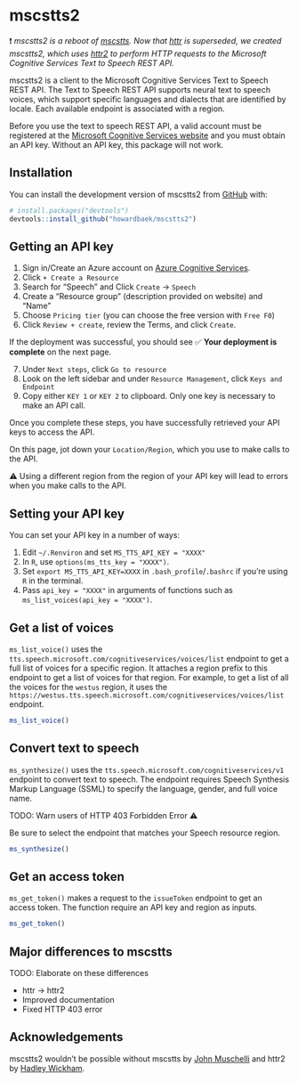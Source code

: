 
<!-- README.md is generated from README.Rmd. Please edit that file -->

# mscstts2

<!-- badges: start -->
<!-- badges: end -->

:exclamation: *mscstts2 is a reboot of
[mscstts](https://github.com/muschellij2/mscstts). Now that
[httr](https://httr.r-lib.org/#status) is superseded, we created
mscstts2, which uses [httr2](https://httr2.r-lib.org/) to perform HTTP
requests to the Microsoft Cognitive Services Text to Speech REST API.*

mscstts2 is a client to the Microsoft Cognitive Services Text to Speech
REST API. The Text to Speech REST API supports neural text to speech
voices, which support specific languages and dialects that are
identified by locale. Each available endpoint is associated with a
region.

Before you use the text to speech REST API, a valid account must be
registered at the [Microsoft Cognitive Services
website](https://azure.microsoft.com/en-us/free/cognitive-services/) and
you must obtain an API key. Without an API key, this package will not
work.

## Installation

You can install the development version of mscstts2 from
[GitHub](https://github.com/) with:

``` r
# install.packages("devtools")
devtools::install_github("howardbaek/mscstts2")
```

## Getting an API key

1.  Sign in/Create an Azure account on [Azure Cognitive
    Services](https://azure.microsoft.com/en-us/free/cognitive-services/).
2.  Click `+ Create a Resource`
3.  Search for “Speech” and Click `Create` -\> `Speech`
4.  Create a “Resource group” (description provided on website) and
    “Name”
5.  Choose `Pricing tier` (you can choose the free version with
    `Free F0`)
6.  Click `Review + create`, review the Terms, and click `Create`.

If the deployment was successful, you should see :white_check_mark:
**Your deployment is complete** on the next page.

7.  Under `Next steps`, click `Go to resource`
8.  Look on the left sidebar and under `Resource Management`, click
    `Keys and Endpoint`
9.  Copy either `KEY 1` or `KEY 2` to clipboard. Only one key is
    necessary to make an API call.

Once you complete these steps, you have successfully retrieved your API
keys to access the API.

On this page, jot down your `Location/Region`, which you use to make
calls to the API.

:warning: Using a different region from the region of your API key will
lead to errors when you make calls to the API.

## Setting your API key

You can set your API key in a number of ways:

1.  Edit `~/.Renviron` and set `MS_TTS_API_KEY = "XXXX"`
2.  In `R`, use `options(ms_tts_key = "XXXX")`.
3.  Set `export MS_TTS_API_KEY=XXXX` in `.bash_profile`/`.bashrc` if
    you’re using `R` in the terminal.
4.  Pass `api_key = "XXXX"` in arguments of functions such as
    `ms_list_voices(api_key = "XXXX")`.

## Get a list of voices

`ms_list_voice()` uses the
`tts.speech.microsoft.com/cognitiveservices/voices/list` endpoint to get
a full list of voices for a specific region. It attaches a region prefix
to this endpoint to get a list of voices for that region. For example,
to get a list of all the voices for the `westus` region, it uses the
`https://westus.tts.speech.microsoft.com/cognitiveservices/voices/list`
endpoint.

``` r
ms_list_voice()
```

## Convert text to speech

`ms_synthesize()` uses the
`tts.speech.microsoft.com/cognitiveservices/v1` endpoint to convert text
to speech. The endpoint requires Speech Synthesis Markup Language (SSML)
to specify the language, gender, and full voice name.

TODO: Warn users of HTTP 403 Forbidden Error :warning:

Be sure to select the endpoint that matches your Speech resource region.

``` r
ms_synthesize()
```

## Get an access token

`ms_get_token()` makes a request to the `issueToken` endpoint to get an
access token. The function require an API key and region as inputs.

``` r
ms_get_token()
```

## Major differences to mscstts

TODO: Elaborate on these differences

- httr -\> httr2
- Improved documentation
- Fixed HTTP 403 error

## Acknowledgements

mscstts2 wouldn’t be possible without mscstts by [John
Muschelli](https://github.com/muschellij2) and httr2 by [Hadley
Wickham](https://github.com/hadley).
